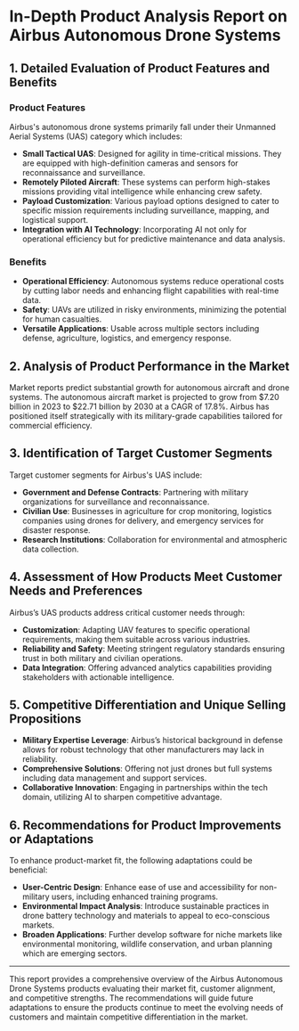 # In-Depth Product Analysis Report on Airbus Autonomous Drone Systems

## 1. Detailed Evaluation of Product Features and Benefits

### Product Features
Airbus's autonomous drone systems primarily fall under their Unmanned Aerial Systems (UAS) category which includes:

- **Small Tactical UAS**: Designed for agility in time-critical missions. They are equipped with high-definition cameras and sensors for reconnaissance and surveillance.
- **Remotely Piloted Aircraft**: These systems can perform high-stakes missions providing vital intelligence while enhancing crew safety.
- **Payload Customization**: Various payload options designed to cater to specific mission requirements including surveillance, mapping, and logistical support.
- **Integration with AI Technology**: Incorporating AI not only for operational efficiency but for predictive maintenance and data analysis.

### Benefits
- **Operational Efficiency**: Autonomous systems reduce operational costs by cutting labor needs and enhancing flight capabilities with real-time data.
- **Safety**: UAVs are utilized in risky environments, minimizing the potential for human casualties.
- **Versatile Applications**: Usable across multiple sectors including defense, agriculture, logistics, and emergency response.

## 2. Analysis of Product Performance in the Market

Market reports predict substantial growth for autonomous aircraft and drone systems. The autonomous aircraft market is projected to grow from $7.20 billion in 2023 to $22.71 billion by 2030 at a CAGR of 17.8%. Airbus has positioned itself strategically with its military-grade capabilities tailored for commercial efficiency.

## 3. Identification of Target Customer Segments

Target customer segments for Airbus's UAS include:
- **Government and Defense Contracts**: Partnering with military organizations for surveillance and reconnaissance.
- **Civilian Use**: Businesses in agriculture for crop monitoring, logistics companies using drones for delivery, and emergency services for disaster response.
- **Research Institutions**: Collaboration for environmental and atmospheric data collection.

## 4. Assessment of How Products Meet Customer Needs and Preferences

Airbus’s UAS products address critical customer needs through:
- **Customization**: Adapting UAV features to specific operational requirements, making them suitable across various industries.
- **Reliability and Safety**: Meeting stringent regulatory standards ensuring trust in both military and civilian operations.
- **Data Integration**: Offering advanced analytics capabilities providing stakeholders with actionable intelligence.

## 5. Competitive Differentiation and Unique Selling Propositions

- **Military Expertise Leverage**: Airbus’s historical background in defense allows for robust technology that other manufacturers may lack in reliability.
- **Comprehensive Solutions**: Offering not just drones but full systems including data management and support services.
- **Collaborative Innovation**: Engaging in partnerships within the tech domain, utilizing AI to sharpen competitive advantage.

## 6. Recommendations for Product Improvements or Adaptations

To enhance product-market fit, the following adaptations could be beneficial:
- **User-Centric Design**: Enhance ease of use and accessibility for non-military users, including enhanced training programs.
- **Environmental Impact Analysis**: Introduce sustainable practices in drone battery technology and materials to appeal to eco-conscious markets.
- **Broaden Applications**: Further develop software for niche markets like environmental monitoring, wildlife conservation, and urban planning which are emerging sectors.

---

This report provides a comprehensive overview of the Airbus Autonomous Drone Systems products evaluating their market fit, customer alignment, and competitive strengths. The recommendations will guide future adaptations to ensure the products continue to meet the evolving needs of customers and maintain competitive differentiation in the market.